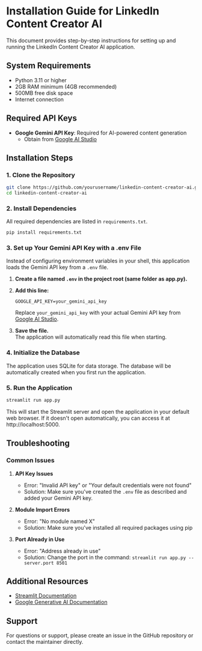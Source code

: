 # Installation Guide for LinkedIn Content Creator AI

This document provides step-by-step instructions for setting up and running the LinkedIn Content Creator AI application.

## System Requirements

- Python 3.11 or higher
- 2GB RAM minimum (4GB recommended)
- 500MB free disk space
- Internet connection

## Required API Keys

- **Google Gemini API Key**: Required for AI-powered content generation
  - Obtain from [Google AI Studio](https://ai.google.dev/)

## Installation Steps

### 1. Clone the Repository

```bash
git clone https://github.com/yourusername/linkedin-content-creator-ai.git
cd linkedin-content-creator-ai
```

### 2. Install Dependencies

All required dependencies are listed in `requirements.txt`.

```bash
pip install requirements.txt
```

### 3. Set up Your Gemini API Key with a .env File

Instead of configuring environment variables in your shell, this application loads the Gemini API key from a `.env` file.

1. **Create a file named `.env` in the project root (same folder as app.py).**
2. **Add this line:**  
   ```
   GOOGLE_API_KEY=your_gemini_api_key
   ```
   Replace `your_gemini_api_key` with your actual Gemini API key from [Google AI Studio](https://ai.google.dev/).

3. **Save the file.**  
   The application will automatically read this file when starting.

### 4. Initialize the Database

The application uses SQLite for data storage. The database will be automatically created when you first run the application.

### 5. Run the Application

```bash
streamlit run app.py
```

This will start the Streamlit server and open the application in your default web browser. If it doesn't open automatically, you can access it at http://localhost:5000.

## Troubleshooting

### Common Issues

1. **API Key Issues**
   - Error: "Invalid API key" or "Your default credentials were not found"
   - Solution: Make sure you've created the `.env` file as described and added your Gemini API key.

2. **Module Import Errors**
   - Error: "No module named X"
   - Solution: Make sure you've installed all required packages using pip

3. **Port Already in Use**
   - Error: "Address already in use"
   - Solution: Change the port in the command: `streamlit run app.py --server.port 8501`

## Additional Resources

- [Streamlit Documentation](https://docs.streamlit.io/)
- [Google Generative AI Documentation](https://ai.google.dev/docs)

## Support

For questions or support, please create an issue in the GitHub repository or contact the maintainer directly.
